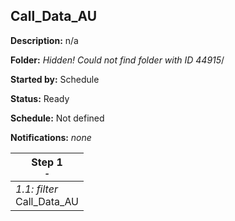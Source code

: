 ## Call_Data_AU

**Description:** n/a

**Folder:** _Hidden! Could not find folder with ID 44915_/

**Started by:** Schedule

**Status:** Ready

**Schedule:** Not defined

**Notifications:** _none_


| Step 1<br>_<small>-</small>_ |
| --- |
| _1.1: filter_<br>Call_Data_AU |
